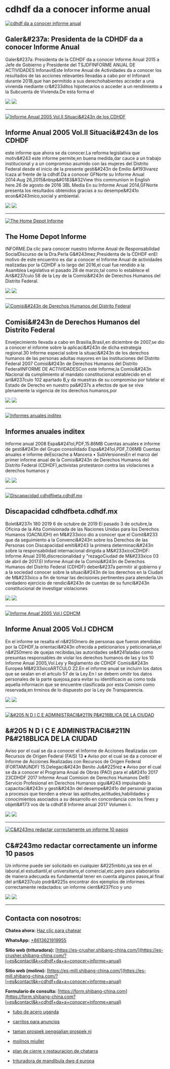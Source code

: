 # cdhdf da a conocer informe anual

<a href="https://swt.shibang-china.com/?l=es&img&k=cdhdf+da+a+conocer+informe+anual" target="_blank">![cdhdf da a conocer informe anual](http://static.shibang-china.com/all-800x300/132.jpg)</a>

## Galer&#237a: Presidenta de la CDHDF da a conocer Informe Anual
Galer&#237a: Presidenta de la CDHDF da a conocer Informe Anual 2015 a Jefe de Gobierno y Presidente del TSJDFINFORME ANUAL DE ACTIVIDADES InfonavitEste Informe Anual de Actividades da a conocer los resultados de las acciones relevantes llevadas a cabo por el Infonavit durante 2018,que han permitido a sus derechohabientes acceder a una vivienda mediante cr&#233ditos hipotecarios o acceder a un rendimiento a la Subcuenta de Vivienda.De esta forma el


<a href="https://whatsapp.shibangsoft.com/WhatsApp.php" target="_blank" title="WhatsApp">![](http://static.shibang-china.com/icon/whatsapp.png)</a> <a href="https://swt.shibang-china.com/?l=es&icon&k=cdhdf+da+a+conocer+informe+anual" target="_blank">![](http://static.shibang-china.com/icon/chat-es.png)</a>

---

<a href="https://swt.shibang-china.com/?l=es&img&k=cdhdf+da+a+conocer+informe+anual" target="_blank">![Informe Anual 2005 Vol.II Situaci&#243n de los CDHDF](http://static.shibang-china.com/all-800x300/969.jpg)</a>

## Informe Anual 2005 Vol.II Situaci&#243n de los CDHDF
este informe que ahora se da conocer.La reforma legislativa que motiv&#243 este informe permite,en buena medida,dar cauce a un trabajo institucional y a un compromiso asumido con las mujeres del Distrito Federal desde el inicio de la presente gesti&#243n de Emilio &#193lvarez Icaza al frente de la cdhdf.Da a conocer GFNorte su Informe Anual 2014:Aug 26,2015&nbsp&#0183&#32View this communiion in English here.26 de agosto de 2016 3BL Media En su Informe Anual 2014,GFNorte presenta los resultados obtenidos gracias a su desempe&#241o econ&#243mico,social y ambiental.


<a href="https://whatsapp.shibangsoft.com/WhatsApp.php" target="_blank" title="WhatsApp">![](http://static.shibang-china.com/icon/whatsapp.png)</a> <a href="https://swt.shibang-china.com/?l=es&icon&k=cdhdf+da+a+conocer+informe+anual" target="_blank">![](http://static.shibang-china.com/icon/chat-es.png)</a>

---

<a href="https://swt.shibang-china.com/?l=es&img&k=cdhdf+da+a+conocer+informe+anual" target="_blank">![The Home Depot Informe](http://static.shibang-china.com/all-800x300/737.jpg)</a>

## The Home Depot Informe
INFORME.Da clic para conocer nuestro Informe Anual de Responsabilidad SocialDiscurso de la Dra.Perla G&#243mez,Presidenta de la CDHDF enEl motivo de este encuentro es dar a conocer el Informe Anual de actividades realizadas por la CDHDF a lo largo del 2016,el cual fue rendido a la Asamblea Legislativa el pasado 28 de marzo,tal como lo establece el Art&#237culo 58 de la Ley de la Comisi&#243n de Derechos Humanos del Distrito Federal.


<a href="https://whatsapp.shibangsoft.com/WhatsApp.php" target="_blank" title="WhatsApp">![](http://static.shibang-china.com/icon/whatsapp.png)</a> <a href="https://swt.shibang-china.com/?l=es&icon&k=cdhdf+da+a+conocer+informe+anual" target="_blank">![](http://static.shibang-china.com/icon/chat-es.png)</a>

---

<a href="https://swt.shibang-china.com/?l=es&img&k=cdhdf+da+a+conocer+informe+anual" target="_blank">![Comisi&#243n de Derechos Humanos del Distrito Federal](http://static.shibang-china.com/all-800x300/540.jpg)</a>

## Comisi&#243n de Derechos Humanos del Distrito Federal
Envejecimiento llevada a cabo en Brasilia,Brasil,en diciembre de 2007,se dio a conocer el informe sobre la aplicaci&#243n de dicha estrategia regional.30 Informe especial sobre la situaci&#243n de los derechos humanos de las personas adultas mayores en las instituciones del Distrito Federal 2007 Comisi&#243n de Derechos Humanos del Distrito FederalINFORME DE ACTIVIDADESCon este Informe,la Comisi&#243n Nacional da cumplimiento al mandato constitucional establecido en el art&#237culo 102 apartado B,y da muestras de su compromiso por tutelar el Estado de Derecho en nuestro pa&#237s a efectos de que se viva plenamente la vigencia de los derechos humanos,por


<a href="https://whatsapp.shibangsoft.com/WhatsApp.php" target="_blank" title="WhatsApp">![](http://static.shibang-china.com/icon/whatsapp.png)</a> <a href="https://swt.shibang-china.com/?l=es&icon&k=cdhdf+da+a+conocer+informe+anual" target="_blank">![](http://static.shibang-china.com/icon/chat-es.png)</a>

---

<a href="https://swt.shibang-china.com/?l=es&img&k=cdhdf+da+a+conocer+informe+anual" target="_blank">![Informes anuales inditex](http://static.shibang-china.com/all-800x300/760.jpg)</a>

## Informes anuales inditex
Informe anual 2008 Espa&#241ol,PDF,15.86MB Cuentas anuales e informe de gesti&#243n del Grupo consolidado Espa&#241ol,PDF,7.06MB Cuentas anuales e informe deEscrache a Mancera • SubVersionesEn el marco del primer informe anual de la Comisi&#243n de Derechos Humanos del Distrito Federal (CDHDF),activistas protestaron contra las violaciones a derechos humanos y


<a href="https://whatsapp.shibangsoft.com/WhatsApp.php" target="_blank" title="WhatsApp">![](http://static.shibang-china.com/icon/whatsapp.png)</a> <a href="https://swt.shibang-china.com/?l=es&icon&k=cdhdf+da+a+conocer+informe+anual" target="_blank">![](http://static.shibang-china.com/icon/chat-es.png)</a>

---

<a href="https://swt.shibang-china.com/?l=es&img&k=cdhdf+da+a+conocer+informe+anual" target="_blank">![Discapacidad cdhdfbeta.cdhdf.mx](http://static.shibang-china.com/all-800x300/28.jpg)</a>

## Discapacidad cdhdfbeta.cdhdf.mx
Bolet&#237n 180 2019 6 de octubre de 2019 El pasado 3 de octubre,la Oficina de la Alta Comisionada de las Naciones Unidas para los Derechos Humanos (OACNUDH) en M&#233xico dio a conocer que el Comit&#233 que da seguimiento a la Convenci&#243n sobre los Derechos de las Personas con Discapacidad emiti&#243 la primera determinaci&#243n sobre la responsabilidad internacional dirigida a M&#233xicoCDHDF: Informe Anual 2016,discrecionalidad y "rezagoCiudad de M&#233xico 03 de abril de 2017.El Informe Anual de la Comisi&#243n de Derechos Humanos del Distrito Federal (CDHDF) deber&#237a permitir al gobierno y a la sociedad conocer sobre la situaci&#243n de los derechos en la Ciudad de M&#233xico a fin de tomar las decisiones pertinentes para atenderla.Un verdadero ejercicio de rendici&#243n de cuentas de su funci&#243n constitucional de investigar violaciones


<a href="https://whatsapp.shibangsoft.com/WhatsApp.php" target="_blank" title="WhatsApp">![](http://static.shibang-china.com/icon/whatsapp.png)</a> <a href="https://swt.shibang-china.com/?l=es&icon&k=cdhdf+da+a+conocer+informe+anual" target="_blank">![](http://static.shibang-china.com/icon/chat-es.png)</a>

---

<a href="https://swt.shibang-china.com/?l=es&img&k=cdhdf+da+a+conocer+informe+anual" target="_blank">![Informe Anual 2005 Vol.I CDHCM](http://static.shibang-china.com/all-800x300/594.jpg)</a>

## Informe Anual 2005 Vol.I CDHCM
En el informe se resalta el n&#250mero de personas que fueron atendidas por la CDHDF,la orientaci&#243n ofrecida a peticionarios y peticionarias,el n&#250mero de quejas recibidas,las autoridades se&#241aladas como presuntas responsables de violar los derechos humanos de las y los 10 Informe Anual 2005,Vol.Ley y Reglamento de CDHDF Comisi&#243n Europea M&#233xicoARTCULO 22.En el informe anual se incluirn los datos que se sealan en el artculo 57 de la Ley.En l se debern omitir los datos personales de la parte quejosa,para evitar su identificacin as como toda aquella informacin que se encuentre clasificada por esta Comisin como reservada,en trminos de lo dispuesto por la Ley de Transparencia.


<a href="https://whatsapp.shibangsoft.com/WhatsApp.php" target="_blank" title="WhatsApp">![](http://static.shibang-china.com/icon/whatsapp.png)</a> <a href="https://swt.shibang-china.com/?l=es&icon&k=cdhdf+da+a+conocer+informe+anual" target="_blank">![](http://static.shibang-china.com/icon/chat-es.png)</a>

---

<a href="https://swt.shibang-china.com/?l=es&img&k=cdhdf+da+a+conocer+informe+anual" target="_blank">![&#205 N D I C E ADMINISTRACI&#211N P&#218BLICA DE LA CIUDAD](http://static.shibang-china.com/all-800x300/281.jpg)</a>

## &#205 N D I C E ADMINISTRACI&#211N P&#218BLICA DE LA CIUDAD
Aviso por el cual se da a conocer el Informe de Acciones Realizadas con Recursos de Origen Federal (FAIS) 13 ♦ Aviso por el cual se da a conocer el Informe de Acciones Realizadas con Recursos de Origen Federal (FORTAMUNDF) 15.Delegaci&#243n Benito Ju&#225rez ♦ Aviso por el cual se da a conocer el Programa Anual de Obras (PAO) para el a&#241o 2017 23CDHDF 2017 Informe Anual Comision de Derechos Humanos DelEl Servicio Profesional en Derechos Humanos sigui&#243 impulsando la capacitaci&#243n y gesti&#243n del desempe&#241o del personal gracias a procesos que tienden a elevar las aptitudes,actitudes,habilidades y conocimientos asociados a su desarrollo en concordancia con los fines y objeti&#173 vos de la cdhdf.8 Informe anual 2017 Volumen ii.


<a href="https://whatsapp.shibangsoft.com/WhatsApp.php" target="_blank" title="WhatsApp">![](http://static.shibang-china.com/icon/whatsapp.png)</a> <a href="https://swt.shibang-china.com/?l=es&icon&k=cdhdf+da+a+conocer+informe+anual" target="_blank">![](http://static.shibang-china.com/icon/chat-es.png)</a>

---

<a href="https://swt.shibang-china.com/?l=es&img&k=cdhdf+da+a+conocer+informe+anual" target="_blank">![C&#243mo redactar correctamente un informe 10 pasos](http://static.shibang-china.com/all-800x300/194.jpg)</a>

## C&#243mo redactar correctamente un informe 10 pasos
Un informe puede ser solicitado en cualquier &#225mbito,ya sea en el laboral,el estudiantil,el universitario,el comercial,etc.pero para elaborarlos de manera adecuada es fundamental tener en cuenta algunos pasos,al final del art&#237culo podr&#225s encontrar dos ejemplos de informes correctamente redactados: un informe cient&#237fico y uno

<a href="https://whatsapp.shibangsoft.com/WhatsApp.php" target="_blank" title="WhatsApp">![](http://static.shibang-china.com/icon/whatsapp.png)</a> <a href="https://swt.shibang-china.com/?l=es&icon&k=cdhdf+da+a+conocer+informe+anual" target="_blank">![](http://static.shibang-china.com/icon/chat-es.png)</a>

---
## Contacta con nosotros:

**Chatea ahora:** [Haz clic para chatear](https://swt.shibang-china.com?l=es&contact&k=cdhdf+da+a+conocer+informe+anual)

**WhatsApp:**  [+8613621919955](https://whatsapp.shibangsoft.com/WhatsApp.php)

**Sitio web (trituradora):** [https://es-crusher.shibang-china.com/](https://es-crusher.shibang-china.com/?l=es&contact&k=cdhdf+da+a+conocer+informe+anual)

**Sitio web (molino):** [https://es-mill.shibang-china.com/](https://es-mill.shibang-china.com/?l=es&contact&k=cdhdf+da+a+conocer+informe+anual)

**Formulario de consulta:** [https://form.shibang-china.com](https://form.shibang-china.com?l=es&contact&k=cdhdf+da+a+conocer+informe+anual)

* [tubo de acero uganda](../71/tubo%20de%20acero%20uganda.md)

* [carritos para anuncios](../73/carritos%20para%20anuncios.md)

* [taman prospek penggalian prospek nj](../80/taman%20prospek%20penggalian%20prospek%20nj.md)

* [molinos miuller](../70/molinos%20miuller.md)

* [plan de cierre y restauracion de chatarra](../79/plan%20de%20cierre%20y%20restauracion%20de%20chatarra.md)

* [trituradora de mandíbula dwg d europa](../71/trituradora%20de%20mand%C3%ADbula%20dwg%20d%20europa.md)